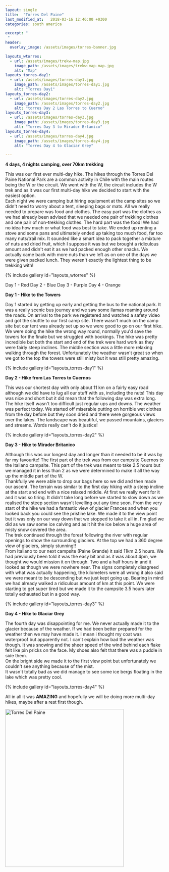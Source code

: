 ```yaml
---
layout: single
title:  "Torres Del Paine"
last_modified_at:   2018-03-16 12:46:00 +0300
categories: south america

excerpt: "
 "
header:
  overlay_image: /assets/images/torres-banner.jpg

layouts_wtorres:
  - url: /assets/images/trekw-map.jpg
    image_path: /assets/images/trekw-map-map.jpg
    alt: "Map"
layouts_torres-day1:
  - url: /assets/images/torres-day1.jpg
    image_path: /assets/images/torres-day1.jpg
    alt: "Torres Day1"
layouts_torres-day2:
  - url: /assets/images/torres-day2.jpg
    image_path: /assets/images/torres-day2.jpg
    alt: "torres Day 2 Las Torres to Cuerno"
layouts_torres-day3:
  - url: /assets/images/torres-day3.jpg
    image_path: /assets/images/torres-day3.jpg
    alt: "Torres Day 3 to Mirador Brtanico"
layouts_torres-day4:
  - url: /assets/images/torres-day4.jpg
    image_path: /assets/images/torres-day4.jpg
    alt: "Torres Day 4 to Glaciar Grey"

---
```


**4 days, 4 nights camping, over 70km trekking**

This was our first ever multi-day hike. The hikes through the Torres Del Paine National Park are a common activity in Chile with the main routes being the W or the circuit. We went with the W, the circuit includes the W trek and as it was our first multi-day hike we decided to start with the easiest option.  
Each night we were camping but hiring equipment at the camp sites so we didn't need to worry about a tent, sleeping bags or mats. All we really needed to prepare was food and clothes. The easy part was the clothes as we had already been advised that we needed one pair of trekking clothes and one pair of non-trekking clothes. The hard part was the food! We had no idea how much or what food was best to take. We ended up renting a stove and some pans and ultimately ended up taking too much food, far too many nuts/trail mix. It sounded like a smart idea to pack together a mixture of nuts and dried fruit, which I suppose it was but we brought a ridiculous amount and didn't eat it as we had packed enough other snacks. We actually came back with more nuts than we left as on one of the days we were given packed lunch. They weren't exactly the lightest thing to be trekking with!

{% include gallery id="layouts_wtorres" %}

Day 1 - Red 
Day 2 - Blue
Day 3 - Purple 
Day 4 - Orange


**Day 1 - Hike to the Towers**

Day 1 started by getting up early and getting the bus to the national park. It was a really scenic bus journey and we saw some llamas roaming around the roads. On arrival to the park we registered and watched a safety video and got the shuttle to our first camp site. There wasn't much on the camp site but our tent was already set up so we were good to go on our first hike.  
We were doing the hike the wrong way round, normally you'd save the towers for the finale but we struggled with bookings. The hike was pretty incredible but both the start and end of the trek were hard work as they were fairly steep inclines. The middle section was a little more relaxing walking through the forest. Unfortunately the weather wasn't great so when we got to the top the towers were still misty but it was still pretty amazing.

{% include gallery id="layouts_torres-day1" %}

**Day 2 - Hike from Las Torres to Cuernos**

This was our shortest day with only about 11 km on a fairly easy road although we did have to lug all our stuff with us, including the nuts! This day was nice and short but it did mean that the following day was extra long.  
The hike itself wasn't too difficult just regular ups and downs. The weather was perfect today. We started off miserable putting on horrible wet clothes from the day before but they soon dried and there were gorgeous views over the lakes. The landscape was beautiful, we passed mountains, glaciers and streams. Words really can't do it justice!

{% include gallery id="layouts_torres-day2" %}

**Day 3 - Hike to Mirador Britanico**

Although this was our longest day and longer than it needed to be it was by far my favourite! The first part of the trek was from our campsite Cuernos to the Italiano campsite. This part of the trek was meant to take 2.5 hours but we managed it in less than 2 as we were determined to make it all the way up the middle part of the W.  
Thankfully we were able to drop our bags here so we did and then made our ascent. The terrain was similar to the first day hiking with a steep incline at the start and end with a nice relaxed middle. At first we really went for it and it was so tiring. It didn't take long before we started to slow down as we realised the steep section wasn't levelling out any time soon. From the very start of the hike we had a fantastic view of glacier Frances and when you looked back you could see the pristine lake. We made it to the view point but it was only on our way down that we stopped to take it all in. I'm glad we did as we saw some ice calving and as it hit the ice below a huge area of misty snow covered the area.  
The trek continued through the forest following the river with regular openings to show the surrounding glaciers. At the top we had a 360 degree view of glaciers, simply stunning!!  
From Italiano to our next campsite (Paine Grande) it said 11km 2.5 hours. We had previously been told it was the easy bit and as it was about 4pm, we thought we would mission it on through. Two and a half hours in and it looked as though we were nowhere near. The signs completely disagreed with what was actually happening, the kilometers were all wrong it also said we were meant to be descending but we just kept going up. Bearing in mind we had already walked a ridiculous amount of km at this point. We were starting to get super tired but we made it to the campsite 3.5 hours later totally exhausted but in a good way.

{% include gallery id="layouts_torres-day3" %}

**Day 4 - Hike to Glaciar Grey**

The fourth day was disappointing for me. We never actually made it to the glacier because of the weather. If we had been better prepared for the weather then we may have made it. I mean i thought my coat was waterproof but apparently not. I can't explain how bad the weather was though. It was snowing and the sheer speed of the wind behind each flake felt like pin pricks on the face. My shoes also felt that there was a puddle in side them.  
On the bright side we made it to the first view point but unfortunately we couldn't see anything because of the mist.  
It wasn't totally bad as we did manage to see some ice bergs floating in the lake which was pretty cool.

{% include gallery id="layouts_torres-day4" %}

All in all it was **AMAZING** and hopefully we will be doing more multi-day hikes, maybe after a rest first though.

<a data-flickr-embed="true"  href="https://www.flickr.com/photos/141696511@N06/albums/72157694440465955" title="Torres Del Paine"><img src="https://farm5.staticflickr.com/4782/38975172750_0500026286.jpg" width="375" height="500" alt="Torres Del Paine"></a><script async src="//embedr.flickr.com/assets/client-code.js" charset="utf-8"></script>

